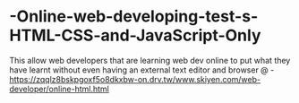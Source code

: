 # -Online-web-developing-test-s-HTML-CSS-and-JavaScript-Only
This allow web developers that are learning web dev online to put what they have learnt without even having an external text editor and browser
@ - https://zqqlz8bskpgoxf5o8dkxbw-on.drv.tw/www.skiyen.com/web-developer/online-html.html
